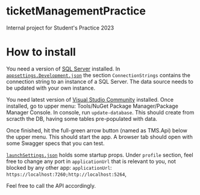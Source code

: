 # ticketManagementPractice
Internal project for Student's Practice 2023

# How to install

You need a version of [SQL Server](https://www.microsoft.com/en-us/sql-server/sql-server-downloads) installed.
In [`appsettings.Development.json`](https://github.com/ciprianilie/ticketManagementPractice/blob/main/TicketManagementSystem/TMS.Api/appsettings.Development.json) the section `ConnectionStrings` contains the connection string to an instance of a SQL Server. The data source needs to be updated with your own instance.

You need latest version of [Visual Studio Community](https://visualstudio.microsoft.com/vs/community/) installed.
Once installed, go to upper menu: Tools/NuGet Package Manager/Package Manager Console.
In console, run `update-database`. This should create from scracth the DB, having some tables pre-populated with data.

Once finished, hit the full-green arrow button (named as TMS.Api) below the upper menu. This should start the app.
A browser tab should open with some Swagger specs that you can test.

[`launchSettings.json`](https://github.com/ciprianilie/ticketManagementPractice/blob/main/TicketManagementSystem/TMS.Api/Properties/launchSettings.json) holds some startup props. 
Under `profile` section, feel free to change any port in `applicationUrl` that is relevant to you, not blocked by any other app: `applicationUrl`: `https://localhost:7260;http://localhost:5264`,

Feel free to call the API accordingly.
